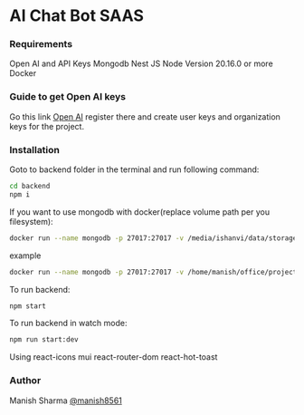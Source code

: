 # AI Chat Bot SAAS

### Requirements
Open AI and API Keys
Mongodb
Nest JS
Node Version 20.16.0 or more
Docker

### Guide to get Open AI keys
Go this link [Open AI](https://platform.openai.com/docs/) register there and create user keys and organization keys for the project.

### Installation
Goto to backend folder in the terminal and run following command:
```bash
cd backend
npm i
```
If you want to use mongodb with docker(replace volume path per you filesystem):
```bash
docker run --name mongodb -p 27017:27017 -v /media/ishanvi/data/storages/mongo:/data/db -d --rm mongodb/mongodb-community-server:latest
```
example
```bash
docker run --name mongodb -p 27017:27017 -v /home/manish/office/projects/ai_chat_bot_saas/mongodb/data:/data/db -d --rm mongodb/mongodb-community-server:latest
```

To run backend:
```bash
npm start
```

To run backend in watch mode:
```bash
npm run start:dev
```

Using react-icons mui react-router-dom react-hot-toast

### Author
Manish Sharma
[@manish8561](https://github.com/manish8561/)


